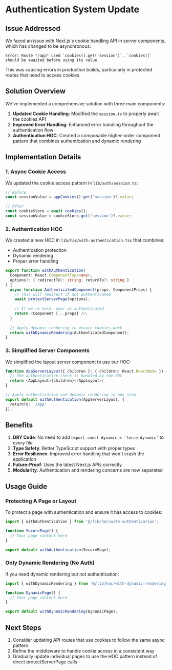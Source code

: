 # Authentication System Update

## Issue Addressed

We faced an issue with Next.js's cookie handling API in server components, which has changed to be asynchronous:

```
Error: Route "/app" used `cookies().get('session')`. `cookies()` should be awaited before using its value.
```

This was causing errors in production builds, particularly in protected routes that need to access cookies.

## Solution Overview

We've implemented a comprehensive solution with three main components:

1. **Updated Cookie Handling**: Modified the `session.ts` to properly await the cookies API
2. **Improved Error Handling**: Enhanced error handling throughout the authentication flow
3. **Authentication HOC**: Created a composable higher-order component pattern that combines authentication and dynamic rendering

## Implementation Details

### 1. Async Cookie Access

We updated the cookie access pattern in `lib/auth/session.ts`:

```typescript
// Before
const sessionValue = appCookies().get('session')?.value;

// After
const cookieStore = await cookies();
const sessionValue = cookieStore.get('session')?.value;
```

### 2. Authentication HOC

We created a new HOC in `lib/hoc/with-authentication.tsx` that combines:
- Authentication protection
- Dynamic rendering
- Proper error handling

```typescript
export function withAuthentication(
  Component: React.ComponentType<any>,
  options?: { redirectTo?: string; returnTo?: string }
) {
  async function AuthenticatedComponent(props: ComponentProps) {
    // This will redirect if not authenticated
    await protectServerPage(options);
    
    // If we're here, user is authenticated
    return <Component {...props} />;
  }
  
  // Apply dynamic rendering to ensure cookies work
  return withDynamicRendering(AuthenticatedComponent);
}
```

### 3. Simplified Server Components

We simplified the layout server component to use our HOC:

```typescript
function AppServerLayout({ children }: { children: React.ReactNode }) {
  // The authentication check is handled by the HOC
  return <AppLayout>{children}</AppLayout>;
}

// Apply authentication and dynamic rendering in one step
export default withAuthentication(AppServerLayout, {
  returnTo: '/app'
});
```

## Benefits

1. **DRY Code**: No need to add `export const dynamic = 'force-dynamic'` to every file
2. **Type Safety**: Better TypeScript support with proper types
3. **Error Resilience**: Improved error handling that won't crash the application
4. **Future-Proof**: Uses the latest Next.js APIs correctly
5. **Modularity**: Authentication and rendering concerns are now separated

## Usage Guide

### Protecting A Page or Layout

To protect a page with authentication and ensure it has access to cookies:

```typescript
import { withAuthentication } from '@/lib/hoc/with-authentication';

function SecurePage() {
  // Your page content here
}

export default withAuthentication(SecurePage);
```

### Only Dynamic Rendering (No Auth)

If you need dynamic rendering but not authentication:

```typescript
import { withDynamicRendering } from '@/lib/hoc/with-dynamic-rendering';

function DynamicPage() {
  // Your page content here
}

export default withDynamicRendering(DynamicPage);
```

## Next Steps

1. Consider updating API routes that use cookies to follow the same async pattern
2. Refine the middleware to handle cookie access in a consistent way
3. Gradually update individual pages to use the HOC pattern instead of direct protectServerPage calls
